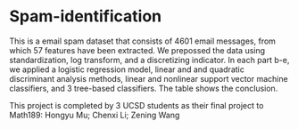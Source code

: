 # Spam-identification

This is a email spam dataset that consists of 4601 email messages, from which 57 features have been extracted. We prepossed the data using standardization, log transform, and a discretizing indicator.
In each part b-e, we applied a logistic regression model, linear and and quadratic discriminant analysis methods, linear and nonlinear support vector machine classifiers, and 3 tree-based classifiers.
The table shows the conclusion.

This project is completed by 3 UCSD students as their final project to Math189:
Hongyu Mu; Chenxi Li; Zening Wang